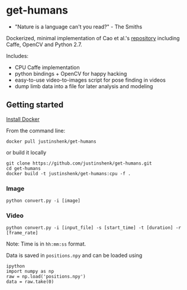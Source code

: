 # get-humans
- "Nature is a language can't you read?" - The Smiths

Dockerized, minimal implementation of Cao et al.'s [repository](https://github.com/ZheC/Realtime_Multi-Person_Pose_Estimation) including Caffe, OpenCV and Python 2.7.

Includes:
- CPU Caffe implementation
- python bindings + OpenCV for happy hacking
- easy-to-use video-to-images script for pose finding in videos
- dump limb data into a file for later analysis and modeling

## Getting started

[Install Docker](https://www.docker.com/community-edition#/download)

From the command line:

`docker pull justinshenk/get-humans`

or build it locally

```
git clone https://github.com/justinshenk/get-humans.git
cd get-humans
docker build -t justinshenk/get-humans:cpu -f .
```

### Image ###

`python convert.py -i [image]`

### Video ###

`python convert.py -i [input_file] -s [start_time] -t [duration] -r [frame_rate]`

Note: Time is in `hh:mm:ss` format.

Data is saved in `positions.npy` and can be loaded using

```
ipython
import numpy as np
raw = np.load('positions.npy')
data = raw.take(0)
```
